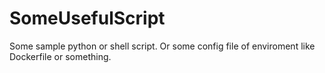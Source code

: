 # SomeUsefulScript
Some sample python or shell script.
Or some config file of enviroment like Dockerfile or something.

